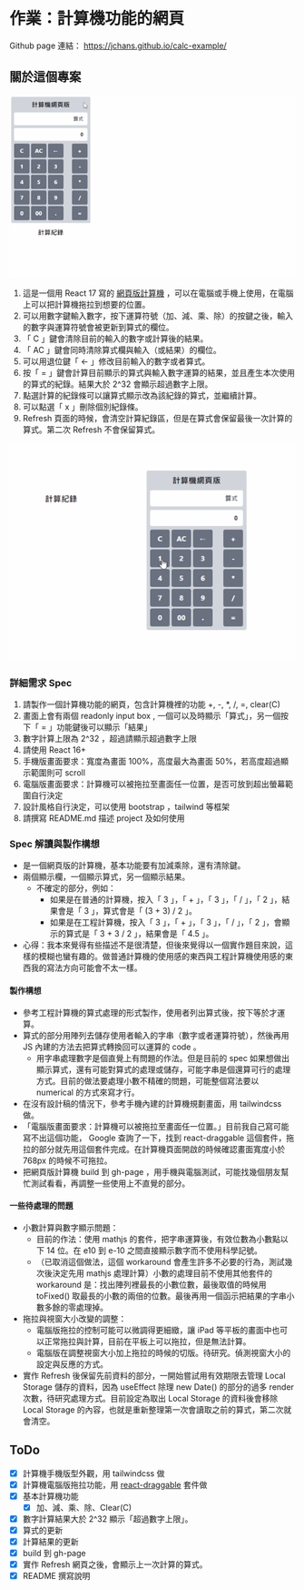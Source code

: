 # 作業：計算機功能的網頁

Github page 連結： https://jchans.github.io/calc-example/

## 關於這個專案

![PC畫面中的拖拉 demo ](demo_pc_draggable.gif)

1. 這是一個用 React 17 寫的 [網頁版計算機](https://jchans.github.io/calc-example/) ，可以在電腦或手機上使用，在電腦上可以把計算機拖拉到想要的位置。
2. 可以用數字鍵輸入數字，按下運算符號（加、減、乘、除）的按鍵之後，輸入的數字與運算符號會被更新到算式的欄位。
3. 「 C 」鍵會清除目前的輸入的數字或計算後的結果。
4. 「 AC 」鍵會同時清除算式欄與輸入（或結果）的欄位。
5. 可以用退位鍵「 ← 」修改目前輸入的數字或者算式。
6. 按「 = 」鍵會計算目前顯示的算式與輸入數字運算的結果，並且產生本次使用的算式的紀錄。結果大於 2^32 會顯示超過數字上限。
7. 點選計算的紀錄條可以讓算式顯示改為該紀錄的算式，並繼續計算。
8. 可以點選「 x 」刪除個別紀錄條。
9. Refresh 頁面的時候，會清空計算紀錄區，但是在算式會保留最後一次計算的算式。第二次 Refresh 不會保留算式。

![PC畫面中的編輯紀錄 demo ](demo_pc_edit.gif)

### 詳細需求 Spec

1. 請製作一個計算機功能的網頁，包含計算機裡的功能 +, -, \*, /, =, clear(C)
2. 畫面上會有兩個 readonly input box , 一個可以及時顯示「算式」，另一個按下「 = 」功能鍵後可以顯示「結果」
3. 數字計算上限為 2^32 ，超過請顯示超過數字上限
4. 請使用 React 16+
5. 手機版畫面要求：寬度為畫面 100%，高度最大為畫面 50%，若高度超過顯示範圍則可 scroll
6. 電腦版畫面要求：計算機可以被拖拉至畫面任一位置，是否可放到超出螢幕範圍自行決定
7. 設計風格自行決定，可以使用 bootstrap ，tailwind 等框架
8. 請撰寫 README.md 描述 project 及如何使用

### Spec 解讀與製作構想

- 是一個網頁版的計算機，基本功能要有加減乘除，還有清除鍵。
- 兩個顯示欄，一個顯示算式，另一個顯示結果。
  - 不確定的部分，例如：
    - 如果是在普通的計算機，按入「 3 」，「 + 」，「 3 」，「 / 」，「 2 」，結果會是「 3 」，算式會是「 (3 + 3) / 2 」。
    - 如果是在工程計算機，按入「 3 」，「 + 」，「 3 」，「 / 」，「 2 」，會顯示的算式是「 3 + 3 / 2 」，結果會是「 4.5 」。
- 心得：我本來覺得有些描述不是很清楚，但後來覺得以一個實作題目來說，這樣的模糊也蠻有趣的。做普通計算機的使用感的東西與工程計算機使用感的東西我的寫法方向可能會不太一樣。

#### 製作構想

- 參考工程計算機的算式處理的形式製作，使用者列出算式後，按下等於才運算。
- 算式的部分用陣列去儲存使用者輸入的字串（數字或者運算符號），然後再用 JS 內建的方法去把算式轉換回可以運算的 code 。
  - 用字串處理數字是個直覺上有問題的作法。但是目前的 spec 如果想做出顯示算式，還有可能對算式的處理或儲存，可能字串是個還算可行的處理方式。目前的做法要處理小數不精確的問題，可能整個寫法要以 numerical 的方式來寫才行。
- 在沒有設計稿的情況下，參考手機內建的計算機規劃畫面，用 tailwindcss 做。
- 「電腦版畫面要求：計算機可以被拖拉至畫面任一位置。」目前我自己寫可能寫不出這個功能， Google 查詢了一下，找到 react-draggable 這個套件，拖拉的部分就先用這個套件完成。在計算機頁面開啟的時候確認畫面寬度小於 768px 的時候不可拖拉。
- 把網頁版計算機 build 到 gh-page ，用手機與電腦測試，可能找幾個朋友幫忙測試看看，再調整一些使用上不直覺的部分。

#### 一些待處理的問題

- 小數計算與數字顯示問題：
  - 目前的作法：使用 mathjs 的套件，把字串運算後，有效位數為小數點以下 14 位。在 e10 到 e-10 之間直接顯示數字而不使用科學記號。
  - （已取消這個做法，這個 workaround 會產生許多不必要的行為，測試幾次後決定先用 mathjs 處理計算）小數的處理目前不使用其他套件的 workaround 是：找出陣列裡最長的小數位數，最後取值的時候用 toFixed() 取最長的小數的兩倍的位數。最後再用一個函示把結果的字串小數多餘的零處理掉。
- 拖拉與視窗大小改變的調整：
  - 電腦版拖拉的控制可能可以微調得更細緻，讓 iPad 等平板的畫面中也可以正常拖拉與計算，目前在平板上可以拖拉，但是無法計算。
  - 電腦版在調整視窗大小加上拖拉的時候的切版。待研究。偵測視窗大小的設定與反應的方式。
- 實作 Refresh 後保留先前資料的部分，一開始嘗試用有效期限去管理 Local Storage 儲存的資料，因為 useEffect 除理 new Date() 的部分的過多 render 次數，待研究處理方式。目前設定為取出 Local Storage 的資料後會移除 Local Storage 的內容，也就是重新整理第一次會讀取之前的算式，第二次就會清空。

## ToDo

- [x] 計算機手機版型外觀，用 tailwindcss 做
- [x] 計算機電腦版拖拉功能，用 [react-draggable](https://www.npmjs.com/package/react-draggable) 套件做
- [x] 基本計算機功能
  - [x] 加、減、乘、除、Clear(C)
- [x] 數字計算結果大於 2^32 顯示「超過數字上限」。
- [x] 算式的更新
- [x] 計算結果的更新
- [x] build 到 gh-page
- [x] 實作 Refresh 網頁之後，會顯示上一次計算的算式。
- [x] README 撰寫說明
